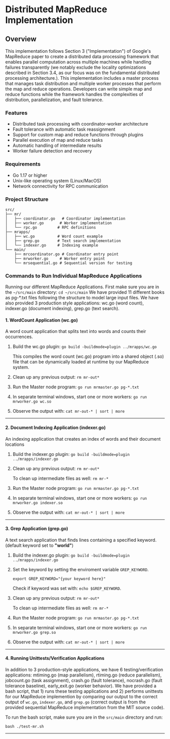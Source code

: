 # Distributed MapReduce Implementation

## Overview

This implementation follows Section 3 ("Implementation") of Google's MapReduce paper to create a distributed data processing framework that enables parallel computation across multiple machines while handling failures transparently (we notably exclude the locality optimizations described in Section 3.4, as our focus was on the fundamental distributed processing architecture.). This implementation includes a master process that manages task distribution and multiple worker processes that perform the map and reduce operations. Developers can write simple map and reduce functions while the framework handles the complexities of distribution, parallelization, and fault tolerance.

### Features

- Distributed task processing with coordinator-worker architecture
- Fault tolerance with automatic task reassignment
- Support for custom map and reduce functions through plugins
- Parallel execution of map and reduce tasks
- Automatic handling of intermediate results
- Worker failure detection and recovery

### Requirements

- Go 1.17 or higher
- Unix-like operating system (Linux/MacOS)
- Network connectivity for RPC communication

### Project Structure

```
src/
├── mr/
│   ├── coordinator.go   # Coordinator implementation
│   ├── worker.go       # Worker implementation
│   └── rpc.go         # RPC definitions
├── mrapps/
│   ├── wc.go          # Word count example
│   ├── grep.go        # Text search implementation
│   └── indexer.go     # Indexing example
└── main/
    ├── mrcoordinator.go # Coordinator entry point
    ├── mrworker.go     # Worker entry point
    └── mrsequential.go # Sequential version for testing
```

### Commands to Run Individual MapReduce Applications

Running our different MapReduce Applications. First make sure you are in the `~/src/main` directory: `cd ~/src/main`
We have provided 11 different books as pg-\*.txt files following the structure to model large input files. We have also provided 3 production style applications: wc.go (word count), indexer.go (document indexing), grep.go (text search).

#### 1. WordCount Application (wc.go)

A word count application that splits text into words and counts their occurrences.

1. Build the wc.go plugin:
   `go build -buildmode=plugin ../mrapps/wc.go`

   This compiles the word count (wc.go) program into a shared object (.so) file that can be dynamically loaded at runtime by our MapReduce system.

2. Clean up any previous output:
   `rm mr-out*`

3. Run the Master node program:
   `go run mrmaster.go pg-*.txt`

4. In separate terminal windows, start one or more workers:
   `go run mrworker.go wc.so`

5. Observe the output with:
   `cat mr-out-* | sort | more`

---

#### 2. Document Indexing Application (indexer.go) 

An indexing application that creates an index of words and their document locations

1. Build the indexer.go plugin:
   `go build -buildmode=plugin ../mrapps/indexer.go`

2. Clean up any previous output:
   `rm mr-out*`

   To clean up intermediate files as well: `rm mr-*`

3. Run the Master node program:
   `go run mrmaster.go pg-*.txt`

4. In separate terminal windows, start one or more workers:
   `go run mrworker.go indexer.so`

5. Observe the output with:
   `cat mr-out-* | sort | more`

---

#### 3. Grep Application (grep.go)

A text search application that finds lines containing a specified keyword. (default keyword set to **"world"**)

1. Build the indexer.go plugin:
   `go build -buildmode=plugin ../mrapps/indexer.go`

2. Set the keyword by setting the enviroment variable `GREP_KEYWORD`.

   `export GREP_KEYWORD="{your keyword here}"`

   Check if keyword was set with: `echo $GREP_KEYWORD`.

3. Clean up any previous output:
   `rm mr-out*`

   To clean up intermediate files as well: `rm mr-*`

4. Run the Master node program:
   `go run mrmaster.go pg-*.txt`

5. In separate terminal windows, start one or more workers:
   `go run mrworker.go grep.so`

6. Observe the output with:
   `cat mr-out-* | sort | more`

---

#### 4. Running Unittests/Verification Applications

In addition to 3 production-style applications, we have 6 testing/verification applications: mtiming.go (map parallelism), rtiming.go (reduce parallelism), jobcount.go (task assignment), crash.go (fault tolerance), nocrash.go (fault tolerance baseline), early_exit.go (worker behavior).
We have provided a bash script, that 1) runs these testing applications and 2) performs unittests for our MapReduce implemention by comparing our output to the correct output of `wc.go`, `indexer.go`, and `grep.go` (correct output is from the provided sequential MapReduce implementation from the MIT source code).

To run the bash script, make sure you are in the `src/main` directory and run:

`bash ./test-mr.sh`

---
